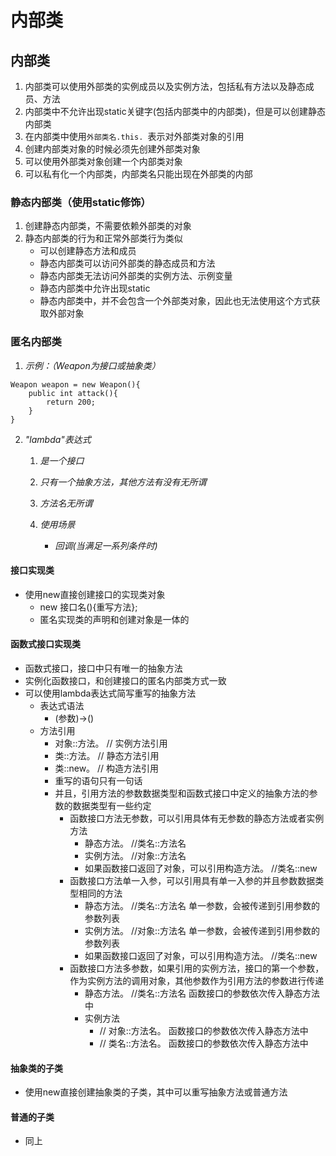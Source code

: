 # 内部类

## 内部类

1. 内部类可以使用外部类的实例成员以及实例方法，包括私有方法以及静态成员、方法
2. 内部类中不允许出现static关键字(包括内部类中的内部类)，但是可以创建静态内部类
3. 在内部类中使用`外部类名.this. `表示对外部类对象的引用
4. 创建内部类对象的时候必须先创建外部类对象
5. 可以使用外部类对象创建一个内部类对象
6. 可以私有化一个内部类，内部类名只能出现在外部类的内部

### 静态内部类（使用static修饰）

1. 创建静态内部类，不需要依赖外部类的对象
2. 静态内部类的行为和正常外部类行为类似
   - 可以创建静态方法和成员
   - 静态内部类可以访问外部类的静态成员和方法
   - 静态内部类无法访问外部类的实例方法、示例变量
   - 静态内部类中允许出现static
   - 静态内部类中，并不会包含一个外部类对象，因此也无法使用这个方式获取外部对象

### 匿名内部类

1. *示例：（Weapon为接口或抽象类）*

```
Weapon weapon = new Weapon(){
	public int attack(){
		return 200;
	}
}
```

2. *"lambda"表达式*

   1. *是一个接口*
   2. *只有一个抽象方法，其他方法有没有无所谓*
   3. *方法名无所谓*

   4. *使用场景*
      - *回调(当满足一系列条件时)*

#### 接口实现类

- 使用new直接创建接口的实现类对象
  - new 接口名(){重写方法};
  - 匿名实现类的声明和创建对象是一体的

#### 函数式接口实现类

- 函数式接口，接口中只有唯一的抽象方法
- 实例化函数接口，和创建接口的匿名内部类方式一致
- 可以使用lambda表达式简写重写的抽象方法
  - 表达式语法
    - (参数)->()
  - 方法引用
    - 对象::方法。 // 实例方法引用
    - 类::方法。     // 静态方法引用
    - 类::new。     // 构造方法引用
    - 重写的语句只有一句话
    - 并且，引用方法的参数数据类型和函数式接口中定义的抽象方法的参数的数据类型有一些约定
      - 函数接口方法无参数，可以引用具体有无参数的静态方法或者实例方法
        - 静态方法。 //类名::方法名
        - 实例方法。 //对象::方法名
        - 如果函数接口返回了对象，可以引用构造方法。   //类名::new
      - 函数接口方法单一入参，可以引用具有单一入参的并且参数数据类型相同的方法
        - 静态方法。 //类名::方法名    单一参数，会被传递到引用参数的参数列表
        - 实例方法。 //对象::方法名    单一参数，会被传递到引用参数的参数列表
        - 如果函数接口返回了对象，可以引用构造方法。   //类名::new
      - 函数接口方法多参数，如果引用的实例方法，接口的第一个参数，作为实例方法的调用对象，其他参数作为引用方法的参数进行传递
        - 静态方法。 //类名::方法名  函数接口的参数依次传入静态方法中
        - 实例方法
          - // 对象::方法名。   函数接口的参数依次传入静态方法中
          - // 类名::方法名。   函数接口的参数依次传入静态方法中     

#### 抽象类的子类

- 使用new直接创建抽象类的子类，其中可以重写抽象方法或普通方法

#### 普通的子类

- 同上

